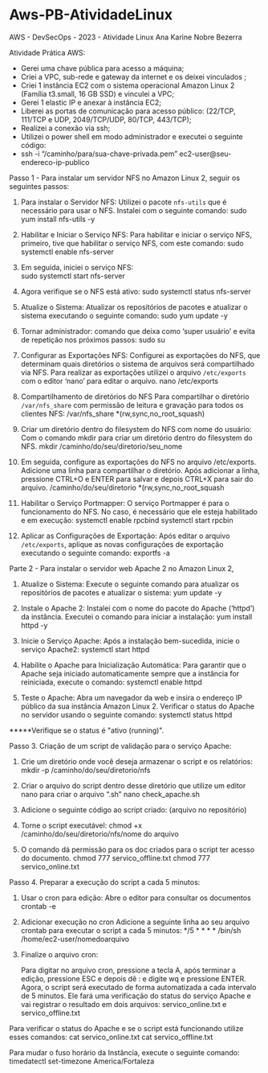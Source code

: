 # Aws-PB-AtividadeLinux
AWS - DevSecOps - 2023 -  Atividade Linux
Ana Karine Nobre Bezerra

Atividade Prática
AWS: 
- Gerei uma chave pública para acesso a máquina;  
- Criei a VPC, sub-rede e gateway da internet e os deixei vinculados ;
- Criei 1 instância EC2 com o sistema operacional Amazon Linux 2 (Família t3.small, 16 GB SSD) e vinculei a VPC;  
- Gerei 1 elastic IP e anexar à instância EC2; 
- Liberei as portas de comunicação para acesso público: (22/TCP, 111/TCP e UDP, 2049/TCP/UDP, 80/TCP, 443/TCP);
- Realizei a conexão via ssh;
- Utilizei o power shell em modo administrador e executei o seguinte código:
- ssh -i “/caminho/para/sua-chave-privada.pem” ec2-user@seu-endereco-ip-publico


Passo 1 - Para instalar um servidor NFS no Amazon Linux 2, seguir os seguintes passos:

1. Para instalar o Servidor NFS:
Utilizei o  pacote `nfs-utils` que é necessário para usar o NFS. Instalei com o seguinte comando:
   sudo yum install nfs-utils -y
   
2. Habilitar e Iniciar o Serviço NFS:
 Para habilitar e iniciar o serviço NFS,  primeiro, tive que habilitar o serviço NFS, com este comando:
   sudo systemctl enable nfs-server
  
3.  Em seguida, iniciei o serviço NFS:   
   sudo systemctl start nfs-server

4. Agora verifique se o NFS está ativo:
    sudo systemctl status nfs-server

5. Atualize o Sistema:   Atualizar os repositórios de pacotes e atualizar o sistema executando o seguinte comando:
   sudo yum update -y

6. Tornar administrador:  comando  que deixa como ‘super usuário’ e evita de repetição nos próximos passos:
   sudo su
   
7. Configurar as Exportações NFS:
     	Configurei as exportações do NFS, que determinam quais diretórios o sistema de arquivos será compartilhado via NFS. Para realizar as exportações utilizei o arquivo  `/etc/exports` com o editor ‘nano’ para editar o arquivo.
   nano /etc/exports

8. Compartilhamento de diretórios do NFS
 Para compartilhar o diretório `/var/nfs_share` com permissão de leitura e gravação para todos os clientes NFS:
     /var/nfs_share *(rw,sync,no_root_squash)

9. Criar um diretório dentro do filesystem do NFS com nome do usuário:
	Com o comando mkdir para criar um diretório dentro do filesystem do NFS. 
   mkdir /caminho/do/seu/diretorio/seu_nome

10. Em seguida, configure as exportações do NFS no arquivo /etc/exports.  
	 Adicione uma linha para compartilhar o diretório. Após adicionar a linha, pressione CTRL+O e ENTER para salvar e depois CTRL+X para sair do arquivo.
    /caminho/do/seu/diretorio *(rw,sync,no_root_squash

11. Habilitar o Serviço Portmapper:
	O serviço Portmapper é para o funcionamento do NFS. No caso, é necessário que ele esteja habilitado e em execução:
    systemctl enable rpcbind
    systemctl start rpcbin

12. Aplicar as Configurações de Exportação:
	Após editar o arquivo `/etc/exports`, aplique as novas configurações de exportação executando o seguinte comando:
   			exportfs -a

Parte 2 - Para instalar o servidor web Apache 2 no Amazon Linux 2, 

1. Atualize o Sistema:
Execute o seguinte comando para atualizar os repositórios de pacotes e atualizar o sistema:
   			 yum update -y
  
2. Instale o Apache 2:
Instalei com o nome do pacote do Apache (‘httpd’) da instância. Executei o comando para iniciar a instalação:
    yum install httpd -y

3. Inicie o Serviço Apache:
Após a instalação bem-sucedida, inicie o serviço Apache2:
   systemctl start httpd
 
4. Habilite o Apache para Inicialização Automática:
Para garantir que o Apache seja iniciado automaticamente sempre que a instância for reiniciada, execute o comando:
    systemctl enable httpd 

5. Teste o Apache:
 Abra um navegador da web e insira o endereço IP público da sua instância Amazon Linux 2. Verificar o status do Apache no servidor usando o seguinte comando:
 systemctl status httpd

*****Verifique se o status é "ativo (running)". 

Passo 3. Criação de um script de validação para o serviço Apache:

1. Crie um diretório onde você deseja armazenar o script e os relatórios:
 mkdir -p /caminho/do/seu/diretorio/nfs

2. Criar o arquivo do script  dentro desse diretório que  utilize um editor nano para criar o arquivo “.sh”
    nano check_apache.sh

3. Adicione o seguinte código ao script criado: (arquivo no repositório)

4. Torne o script executável:
    chmod +x /caminho/do/seu/diretorio/nfs/nome do arquivo
   
5. O comando dá permissão para os doc criados para o script ter acesso do documento.
   chmod 777 servico_offline.txt
   chmod 777 servico_online.txt

Passo 4. Preparar a execução do script a cada 5 minutos:

1. Usar o cron para edição:
Abre o editor para consultar os documentos 
   crontab -e
   
2. Adicionar execução no cron
Adicione a seguinte linha ao seu arquivo crontab para executar o script a cada 5 minutos:
*/5 * * * * /bin/sh /home/ec2-user/nomedoarquivo

 3. Finalize o arquivo cron:
 
	Para digitar no arquivo cron, pressione a tecla A, após terminar a edição, pressione ESC e depois dê : e digite wq e pressione ENTER.
Agora, o script será executado de forma automatizada a cada intervalo de 5 minutos.
Ele fará uma verificação do status do serviço Apache e vai registrar o resultado em dois arquivos: servico_online.txt e servico_offline.txt

Para verificar o status do Apache e se o script está funcionando utilize esses comandos: 
	cat servico_online.txt 
	cat servico_offline.txt

Para mudar o fuso horário da Instância, execute o seguinte comando:
 timedatectl set-timezone America/Fortaleza


